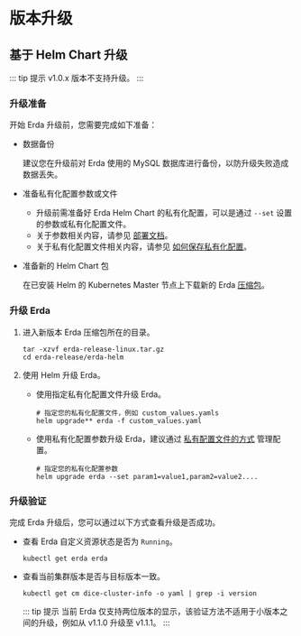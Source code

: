 # 版本升级

## 基于 Helm Chart 升级
::: tip 提示
v1.0.x 版本不支持升级。
:::

### 升级准备

开始 Erda 升级前，您需要完成如下准备：
- 数据备份

  建议您在升级前对 Erda 使用的 MySQL 数据库进行备份，以防升级失败造成数据丢失。
- 准备私有化配置参数或文件
  - 升级前需准备好 Erda Helm Chart 的私有化配置，可以是通过 `--set` 设置的参数或私有化配置文件。
  - 关于参数相关内容，请参见 [部署文档](helm-install.html#安装-erda)。
  - 关于私有化配置文件相关内容，请参见 [如何保存私有化配置](high-availability.html#如何保存私有化配置)。
- 准备新的 Helm Chart 包

  在已安装 Helm 的 Kubernetes Master 节点上下载新的 Erda [压缩包](https://github.com/erda-project/erda-release/releases)。

### 升级 Erda
1. 进入新版本 Erda 压缩包所在的目录。

   ```shell
   tar -xzvf erda-release-linux.tar.gz
   cd erda-release/erda-helm
   ```

2. 使用 Helm 升级 Erda。

   * 使用指定私有化配置文件升级 Erda。

     ```shell
     # 指定您的私有化配置文件，例如 custom_values.yamls
     helm upgrade** erda -f custom_values.yaml 
     ```

   * 使用私有化配置参数升级 Erda，建议通过 [私有配置文件的方式](high-availability.html#如何保存私有化配置) 管理配置。

     ```shell
     # 指定您的私有化配置参数
     helm upgrade erda --set param1=value1,param2=value2....
     ```

### 升级验证
完成 Erda 升级后，您可以通过以下方式查看升级是否成功。

- 查看 Erda 自定义资源状态是否为 `Running`。

  ```shell
  kubectl get erda erda
  ```

- 查看当前集群版本是否与目标版本一致。

  ```SHELL
  kubectl get cm dice-cluster-info -o yaml | grep -i version
  ```

  ::: tip 提示
  当前 Erda 仅支持两位版本的显示，该验证方法不适用于小版本之间的升级，例如从 v1.1.0 升级至 v1.1.1。
  :::

